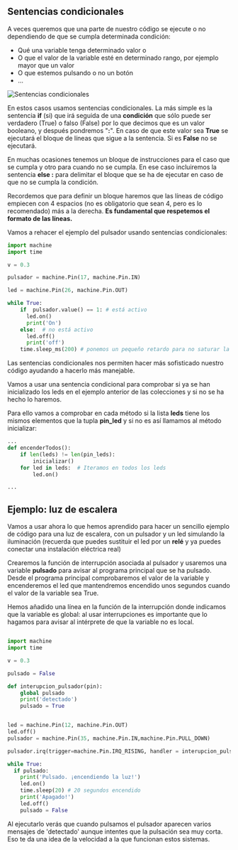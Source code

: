 ## Sentencias condicionales

A veces queremos que una parte de nuestro código se ejecute o no dependiendo de que se cumpla determinada condición:

* Qué una variable tenga determinado valor o
* O que el valor de la variable esté en determinado rango, por ejemplo mayor que un valor
* O que estemos pulsando o no un botón
* ...

![Sentencias condicionales](./images/Condición.png)

En estos casos usamos sentencias condicionales. La más simple es la sentencia **if** (si) que irá seguida de una **condición** que sólo puede ser verdadero (True) o falso (False) por lo que decimos que es un valor booleano, y después pondremos "**:**". En caso de que este valor sea **True** se ejecutará el bloque de líneas que sigue a la sentencia. Si es **False** no se ejecutará.

En muchas ocasiones tenemos un bloque de instrucciones para el caso que se cumpla y otro para cuando no se cumpla. En ese caso incluiremos la sentencia **else :** para delimitar el bloque que se ha de ejecutar en caso de que no se cumpla la condición.

Recordemos que para definir un bloque haremos que las líneas de código empiecen con 4 espacios (no es obligatorio que sean 4, pero es lo recomendado) más a la derecha. **Es fundamental que respetemos el formato de las líneas.**

Vamos a rehacer el ejemplo del pulsador usando sentencias condicionales:

```python
import machine
import time

v = 0.3

pulsador = machine.Pin(17, machine.Pin.IN)

led = machine.Pin(26, machine.Pin.OUT)

while True:
    if  pulsador.value() == 1: # está activo
      led.on()
      print('On')
    else:  # no está activo
      led.off()
      print('off')
    time.sleep_ms(200) # ponemos un pequeño retardo para no saturar la pantalla
```

Las sentencias condicionales nos permiten hacer más sofisticado nuestro código ayudando a hacerlo más manejable.

Vamos a usar una sentencia condicional para comprobar si ya se han inicializado los leds en el ejemplo anterior de las colecciones y si no se ha hecho lo haremos.

Para ello vamos a comprobar en cada método si la lista __leds__ tiene los mismos elementos que la tupla __pin_led__ y si no es así llamamos al método inicializar:

```python
...
def encenderTodos():
    if len(leds) != len(pin_leds):
        inicializar()
    for led in leds:  # Iteramos en todos los leds
        led.on() 

...

```



## Ejemplo: luz de escalera

Vamos a usar ahora lo que hemos aprendido para hacer un sencillo ejemplo de código para una luz de escalera, con un pulsador y un led simulando la iluminación (recuerda que puedes sustituir el led por un __relé__ y ya puedes conectar una instalación eléctrica real)

Crearemos la función de interrupción asociada al pulsador y usaremos una variable __pulsado__ para avisar al programa principal que se ha pulsado. Desde el programa principal comprobaremos el valor de la variable y encenderemos el led que mantendremos encendido unos segundos cuando el valor de la variable sea True.

Hemos añadido una línea en la función de la interrupción donde indicamos que la variable es global: al usar interrupciones es importante que lo hagamos para avisar al intérprete de que la variable no es local.

```python

import machine 
import time

v = 0.3

pulsado = False

def interupcion_pulsador(pin):
    global pulsado
    print('detectado')
    pulsado = True


led = machine.Pin(12, machine.Pin.OUT)
led.off()
pulsador = machine.Pin(35, machine.Pin.IN,machine.Pin.PULL_DOWN)

pulsador.irq(trigger=machine.Pin.IRQ_RISING, handler = interupcion_pulsador)

while True:
  if pulsado:
    print('Pulsado. ¡encendiendo la luz!')
    led.on()
    time.sleep(20) # 20 segundos encendido
    print('Apagado!')
    led.off()
    pulsado = False
```

Al ejecutarlo verás que cuando pulsamos el pulsador aparecen varios mensajes de 'detectado' aunque intentes que la pulsación sea muy corta. Eso te da una idea de la velocidad a la que funcionan estos sistemas.

